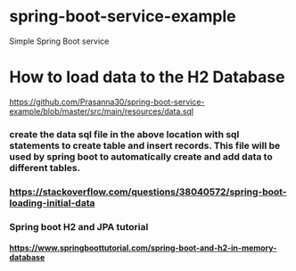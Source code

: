 # spring-boot-service-example
Simple Spring Boot service

# How to load data to the H2 Database
https://github.com/Prasanna30/spring-boot-service-example/blob/master/src/main/resources/data.sql
### create the data sql file in the above location with sql statements to create table and insert records. This file will be used by spring boot to automatically create and add data to different tables. 
### https://stackoverflow.com/questions/38040572/spring-boot-loading-initial-data

### Spring boot H2 and JPA tutorial
#### https://www.springboottutorial.com/spring-boot-and-h2-in-memory-database

